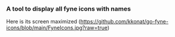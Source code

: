 ### A tool to display all fyne icons with names ### 

Here is its screen maximized
(https://github.com/kkonat/go-fyne-icons/blob/main/FyneIcons.jpg?raw=true)